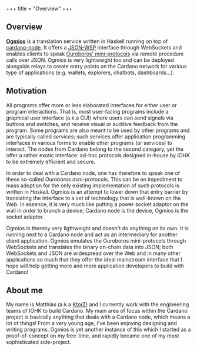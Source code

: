 +++
title = "Overview"
+++

## Overview

[**Ogmios**](https://github.com/KtorZ/cardano-ogmios) is a translation service written in Haskell running on top of [cardano-node](https://github.com/input-output-hk/cardano-node/). It offers a [JSON-WSP](https://en.wikipedia.org/wiki/JSON-WSP) interface through WebSockets and enables clients to speak [Ouroboros' mini-protocols](https://hydra.iohk.io/build/1070091/download/1/network.pdf#chapter.3) via remote procedure calls over JSON. Ogmios is very lightweight too and can be deployed alongside relays to create entry points on the Cardano network for various type of applications (e.g. wallets, explorers, chatbots, dashboards...).

## Motivation

All programs offer more or less elaborated interfaces for either user or program interactions. That is, most user-facing programs include a graphical user interface (a.k.a GUI) where users can send signals via buttons and switches, and receive visual or auditive feedback from the program. Some programs are also meant to be used by other programs and are typically called _services_; such services offer application programming interfaces in various forms to enable other programs (or services) to interact. The nodes from Cardano belong to the second category, yet the offer a rather exotic interface: ad-hoc protocols designed in-house by IOHK to be extremely efficient and secure. 

In order to deal with a Cardano node, one has therefore to speak one of these so-called _Ouroboros mini-protocols_. This can be an impediment to mass adoption for the only existing implementation of such protocols is written in _Haskell_. Ogmios is an attempt to lower down that entry barrier by translating the interface to a set of technology that is well-known on the Web. In essence, it is very much like putting a power socket adaptor on the wall in order to branch a device; Cardano node is the device, Ogmios is the socket adaptor. 

Ogmios is thereby very lightweight and doesn't do anything on its own. It is running next to a Cardano node and act as an intermediary for another client application. Ogmios emulates the Ouroboros mini-protocols through WebSockets and translates the binary on-chain data into JSON; both WebSockets and JSON are widespread over the Web and in many other applications so much that they offer the ideal mainstream interface that I hope will help getting more and more application developers to build with Cardano!

## About me

My name is Matthias (a.k.a [KtorZ](https://github.com/KtorZ)) and I currently work with the engineering teams of IOHK to build Cardano. My main area of focus within the Cardano project is basically anything that deals with a Cardano node, which means a lot of things! From a very young age, I've been enjoying designing and writing programs. Ogmios is yet another instance of this which I started as a proof-of-concept on my free-time, and rapidly became one of my most sophisticated side-project. 
